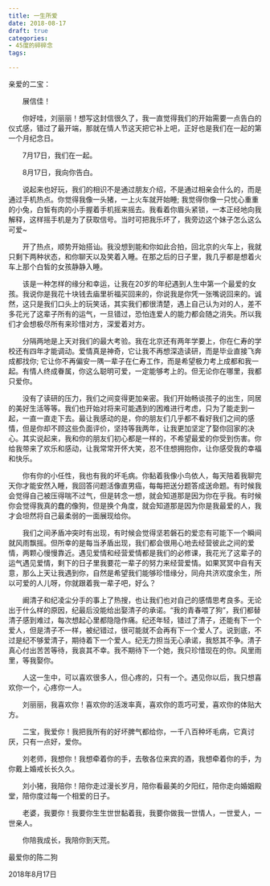 ```yaml
---
title: 一生所爱
date: 2018-08-17
draft: true
categories:
- 45度的碎碎念
tags:

---
```




亲爱的二宝：

　　展信佳！

　　你好哇，刘丽丽！想写这封信很久了，我一直觉得我们的开始需要一点告白的仪式感，错过了最开端，那就在情人节这天把它补上吧，正好也是我们在一起的第一个月纪念日。

　　7月17日，我们在一起。

　　8月17日，我向你告白。

　　说起来也好玩，我们的相识不是通过朋友介绍，不是通过相亲会什么的，而是通过手机热点。你觉得我像一头猪，一上火车就开始睡; 我觉得你像一只忧心重重的小兔，白皙有肉的小手握着手机摇来摇去。我看着你眉头紧锁，一本正经地向我解释，这样摇手机是为了获取信号。当时可把我乐坏了，我旁边这个妹子怎么这么可爱~

　　开了热点，顺势开始搭讪。我没想到能和你如此合拍，回北京的火车上，我就只剩下两种状态，和你聊天以及笑着入睡。在那之后的日子里，我几乎都是想着火车上那个白皙的女孩静静入睡。

　　该是一种怎样的缘分和幸运，让我在20岁的年纪遇到人生中第一个最爱的女孩。我说你是我花十块钱去庙里祈福买回来的，你说我是你凭一张嘴说回来的。诚然，这只是我们口头上的玩笑话，其实我们都很清楚，遇上自己认为对的人，差不多花光了这辈子所有的运气，一旦错过，恐怕连爱人的能力都会随之消失。所以我们才会想极尽所有来珍惜对方，深爱着对方。

　　分隔两地是上天对我们的最大考验。我在北京还有两年学要上，你在仁寿的学校还有四年才能调动。爱情真是神奇，它让我不再想深造读研，而是毕业直接飞奔成都找你; 它让你不再偏安一隅一辈子在仁寿工作，而是希望极力考上成都和我一起。有情人终成眷属，你这么聪明可爱，一定能够考上的。但无论你在哪里，我都只爱你。

　　没有了读研的压力，我们之间变得更加亲密。我们开始畅谈孩子的出生，同居的美好生活等等。我们也开始对将来可能遇到的困难进行考虑，只为了能走到一起，一直一直走下去。最让我感动的是，你的朋友们几乎都不看好我们之间的感情，但是你却不顾这些负面评价，坚持等我两年，让我更加坚定了娶你回家的决心。其实说起来，我和你的朋友们初心都是一样的，不希望最爱的你受到伤害。你给我带来了欢乐和感动，让我常常开怀大笑，忍不住想拥抱你，让你感受我的幸福和快乐。

　　你有你的小任性，我也有我的坏毛病。你黏着我像小鸟依人，每天陪着我聊完天你才能安然入睡，我回答问题活像直男癌，每每把送分题答成送命题。有时候我会觉得自己被压得喘不过气，但是转念一想，就会知道那是因为你在乎我。有时候你会觉得我真的蠢的像狗，但是换个角度，就会知道那是因为你是我最爱的人，我才会坦然将自己最柔弱的一面展现给你。

　　我们之间矛盾冲突时有出现，有时候会觉得坚若磐石的爱恋有可能下一个瞬间就风雨飘摇。但所幸的是每当矛盾出现，我们都会很用心地去经营彼此之间的爱情，两颗心慢慢靠近。遇见爱情和经营爱情都是我们的必修课，我花光了这辈子的运气遇见爱情，剩下的日子里我要花一辈子的努力来经营爱情。如果冥冥中自有天意，那么上天让我遇到你，自然是希望我们能够珍惜缘分，同舟共济欢度余生，所以可爱的人儿呀，你就跟着我一辈子吧，好么？

　　阚清子和纪凌尘分手的事上了热搜，也让我们也对自己的感情思考良多。无论出于什么样的原因，纪最后没能给出娶清子的承诺。“我的青春喂了狗”，我们都替清子感到难过，每次想起心里都隐隐作痛。纪还年轻，错过了清子，还能有下一个爱人，但是清子不一样，被纪错过，很可能就不会再有下一个爱人了。说到底，不过是纪不够爱清子，期待着下一个爱人。纪无力担当无心承诺，我怒其不争。清子真心付出苦苦等待，我哀其不幸。我不期待下一个她，我只珍惜现在的你。风里雨里，等我娶你。

　　人这一生中，可以喜欢很多人，但心疼的，只有一个。遇见你以后，我只想喜欢你一个，心疼你一人。

　　刘丽丽，我喜欢你！喜欢你的活泼率真，喜欢你的乖巧可爱，喜欢你的体贴大方。

　　二宝，我爱你！我把我所有的好坏脾气都给你，一千八百种坏毛病，它真讨厌，只有一点好，爱你。

　　刘老师，我想你！我想牵着你的手，去敬各位来宾的酒，我想牵着你的手，为你戴上婚戒长长久久。

　　刘小猪，我陪你！陪你走过漫长岁月，陪你看最美的夕阳红，陪你走向婚姻殿堂，陪你度过每一个相爱的日子。

　　老婆，我要你！我要你生生世世黏着我，我要你做我一世情人，一世爱人，一世亲人。

　　你陪我成长，我陪你到天荒。




最爱你的陈二狗

2018年8月17日
